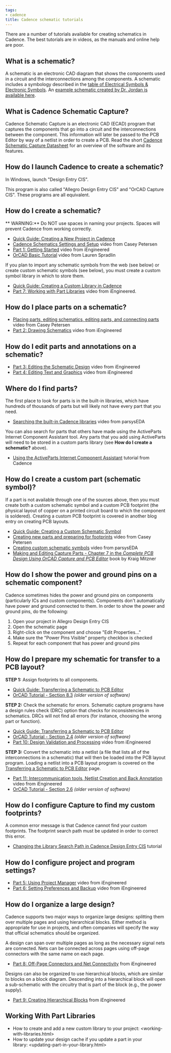 ```yaml
---
tags:
- cadence
title: Cadence schematic tutorials
---
```


There are a number of tutorials available for creating schematics in Cadence. The best tutorials are in videos, as the manuals and online help are poor.

## What is a schematic?

A schematic is an electronic CAD diagram that shows the components used in a circuit and the interconnections among the components. A schematic includes a symbology described in the [table of Electrical Symbols & Electronic Symbols](http://www.rapidtables.com/electric/electrical_symbols.htm). An [example schematic created by Dr. Jordan is available here](https://drive.google.com/file/d/0ByRWb7dgVD-remI0MW9HaWJlamc/edit?usp=sharing).

## What is Cadence Schematic Capture?

Cadence Schematic Capture is an electronic CAD (ECAD) program that captures the components that go into a circuit and the interconnections between the component. This information will later be passed to the PCB Editor by way of a netlist in order to create a PCB. Read the short [Cadence Schematic Capture Datasheet](https://www.cadence.com/content/cadence-www/global/en_US/home/tools/pcb-design-and-analysis/design-authoring/allegro-design-entry-capture-cis.html) for an overview of the software and its features.

## How do I launch Cadence to create a schematic?

In Windows, launch "Design Entry CIS".

This program is also called "Allegro Design Entry CIS" and "OrCAD Capture CIS". These programs are all equivalent.

## How do I create a schematic?

** WARNING:** Do NOT use spaces in naming your projects. Spaces will prevent Cadence from working correctly.

-   [Quick Guide: Creating a New Project in Cadence](/creating-a-new-project-in-cadence/)
-   [Cadence Schematics Settings and Setup](https://www.youtube.com/watch?v=VjxWnRx8WZQ&list=PLfPEKfeM1ZYMa7phcDzKXsb0zQN60Vv3Q&index=2) video from Casey Petersen
-   [Part 1: Getting Started](https://www.youtube.com/watch?v=NU8i39HZTik) video from iEngineered
-   [OrCAD Basic Tutorial](https://www.youtube.com/watch?v=LhSo14DUFVQ) video from Lauren Spradlin

If you plan to import any schematic symbols from the web (see below) or create custom schematic symbols (see below), you must create a custom symbol library in which to store them.

-   [Quick Guide: Creating a Custom Library in Cadence](/creating-a-custom-library-in-cadence/)
-   [Part 7: Working with Part Libraries](https://www.youtube.com/watch?v=sWKBbRqe5qQ) video from iEngineered.

## How do I place parts on a schematic?

-   [Placing parts, editing schematics, editing parts, and connecting parts](https://www.youtube.com/watch?v=h_H2ncFaD2s&list=PLfPEKfeM1ZYMa7phcDzKXsb0zQN60Vv3Q&index=3) video from Casey Petersen
-   [Part 2: Drawing Schematics](https://www.youtube.com/watch?v=rTbFK6jepv8) video from iEngineered

## How do I edit parts and annotations on a schematic?

-   [Part 3: Editing the Schematic Design](https://www.youtube.com/watch?v=WDfBSvLCy64) video from iEngineered
-   [Part 4: Editing Text and Graphics](https://www.youtube.com/watch?v=0ICr74NMrJY) video from iEngineered

## Where do I find parts?

The first place to look for parts is in the built-in libraries, which have hundreds of thousands of parts but will likely not have every part that you need.

-   [Searching the built-in Cadence libraries](https://www.youtube.com/watch?v=GjHgwmbvyo0) video from parsysEDA

You can also search for parts that others have made using the ActiveParts Internet Component Assistant tool. Any parts that you add using ActiveParts will need to be stored in a custom parts library (see **How do I create a schematic?** above).

-   [Using the ActiveParts Internet Component Assistant](http://www.activeparts.com/walk-through.asp#) tutorial from Cadence

## How do I create a custom part (schematic symbol)?

If a part is not available through one of the sources above, then you must create both a custom schematic symbol and a custom PCB footprint (the physical layout of copper on a printed circuit board to which the component is soldered). Creating a custom PCB footprint is covered in another blog entry on creating PCB layouts.

-   [Quick Guide: Creating a Custom Schematic Symbol](/creating-a-custom-schematic-symbol-in-cadence/)
-   [Creating new parts and preparing for footprints](https://www.youtube.com/watch?v=8EgTsjVaZS8&index=5&list=PLfPEKfeM1ZYMa7phcDzKXsb0zQN60Vv3Q) video from Casey Petersen
-   [Creating custom schematic symbols](https://www.youtube.com/watch?v=JBrpZbYMN4c) video from parsysEDA
-   [Making and Editing Capture Parts - Chapter 7 in the *Complete PCB Design Using OrCAD Capture and PCB Editor*](http://search.ebscohost.com.ezproxy1.lib.asu.edu/login.aspx?direct=true&db=nlebk&AN=249296&site=ehost-live&ebv=EB&ppid=pp_v) book by Kraig Mitzner

## How do I show the power and ground pins on a schematic component?

Cadence sometimes hides the power and ground pins on components (particularly ICs and custom components). Components don't automatically have power and ground connected to them. In order to show the power and ground pins, do the following:

1.  Open your project in Allegro Design Entry CIS
2.  Open the schematic page
3.  Right-click on the component and choose "Edit Properties..."
4.  Make sure the "Power Pins Visible" property checkbox is checked
5.  Repeat for each component that has power and ground pins

## How do I prepare my schematic for transfer to a PCB layout?

**STEP 1:** Assign footprints to all components.

-   [Quick Guide: Transferring a Schematic to PCB Editor](/transferring-a-cadence-schematic-to-pcb-editor/)
-   [OrCAD Tutorial - Section 8.3](https://drive.google.com/a/asu.edu/file/d/0ByRWb7dgVD-rX3VWTWxLNjdsRWs/edit) *(older version of software)*

**STEP 2:** Check the schematic for errors. Schematic capture programs have a design rules check (DRC) option that checks for inconsistencies in schematics. DRCs will not find all errors (for instance, choosing the wrong part or function).

-   [Quick Guide: Transferring a Schematic to PCB Editor](/transferring-a-cadence-schematic-to-pcb-editor/)
-   [OrCAD Tutorial - Section 2.4](https://drive.google.com/a/asu.edu/file/d/0ByRWb7dgVD-rX3VWTWxLNjdsRWs/edit) *(older version of software)*
-   [Part 10: Design Validation and Processing](https://www.youtube.com/watch?v=WCCgKwLbV6o) video from iEngineered

**STEP 3:** Convert the schematic into a netlist (a file that lists all of the interconnections in a schematic) that will then be loaded into the PCB layout program. Loading a netlist into a PCB layout program is covered on the [Transferring a Schematic to PCB Editor](/transferring-a-cadence-schematic-to-pcb-editor/) page.

-   [Part 11: Intercommunication tools, Netlist Creation and Back Annotation](https://www.youtube.com/watch?v=3u1eGx95vLk) video from iEngineered
-   [OrCAD Tutorial - Section 2.6](https://drive.google.com/a/asu.edu/file/d/0ByRWb7dgVD-rX3VWTWxLNjdsRWs/edit) *(older version of software)*

## How do I configure Capture to find my custom footprints?

A common error message is that Cadence cannot find your custom footprints. The footprint search path must be updated in order to correct this error.

-   [Changing the Library Search Path in Cadence Design Entry CIS](/changing-the-library-search-path-in-cadence-design-entry-cis/) tutorial

## How do I configure project and program settings?

-   [Part 5: Using Project Manager](https://www.youtube.com/watch?v=U3AwiOS7FBk) video from iEngineered
-   [Part 6: Setting Preferences and Backup](https://www.youtube.com/watch?v=pHfd47WWNNM) video from iEngineered

## How do I organize a large design?

Cadence supports two major ways to organize large designs: splitting them over multiple pages and using hierarchical blocks. Either method is appropriate for use in projects, and often companies will specify the way that official schematics should be organized.

A design can span over multiple pages as long as the necessary signal nets are connected. Nets can be connected across pages using off-page connectors with the same name on each page.

-   [Part 8: Off-Page Connectors and Net Connectivity](https://www.youtube.com/watch?v=AwUmqxsdweQ) from iEngineered

Designs can also be organized to use hierarchical blocks, which are similar to blocks on a block diagram. Descending into a hierarchical block will open a sub-schematic with the circuitry that is part of the block (e.g., the power supply).

-   [Part 9: Creating Hierarchical Blocks](https://www.youtube.com/watch?v=Szi9mB9V5rM) from iEngineered

## Working With Part Libraries

-   How to create and add a new custom library to your project: <working-with-libraries.html>
-   How to update your design cache if you update a part in your library: <updating-part-in-your-library.html>
